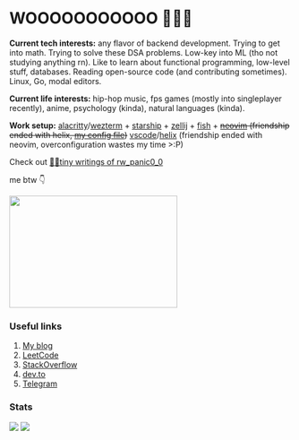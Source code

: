 # WOOOOOOOOOOO 😤😤😤

**Current tech interests:** any flavor of backend development. Trying to get into math. Trying to solve these DSA problems. Low-key into ML (tho not studying anything rn). Like to learn about functional programming, low-level stuff, databases. Reading open-source code (and contributing sometimes). Linux, Go, modal editors.

**Current life interests:** hip-hop music, fps games (mostly into singleplayer recently), anime, psychology (kinda), natural languages (kinda).

**Work setup:** [alacritty](https://github.com/alacritty/alacritty)/[wezterm](https://github.com/wez/wezterm) + [starship](https://github.com/starship/starship) + [zellij](https://github.com/zellij-org/zellij) + [fish](https://github.com/fish-shell/fish-shell) + ~~[neovim](https://github.com/neovim/neovim) (friendship ended with helix, [my config file](https://github.com/thedenisnikulin/nvim))~~ [vscode](https://github.com/microsoft/vscode)/[helix](https://github.com/helix-editor/helix) (friendship ended with neovim, overconfiguration wastes my time >:P)

Check out [🦆✨tiny writings of rw_panic0_0](thedenisnikulin.github.io/blog/)

me btw 👇

<img src="https://github.com/thedenisnikulin/thedenisnikulin/assets/46903210/b02824ca-69fa-4f83-9c52-60885d1cbb85" width=300 height=200>

 ### Useful links 
1. [My blog](thedenisnikulin.github.io/blog/)
2. [LeetCode](https://leetcode.com/thedenisnikulin/)
3. [StackOverflow](https://stackoverflow.com/users/12689465/thedenisnikulin)
4. [dev.to](https://dev.to/thedenisnikulin)
5. [Telegram](https://t.me/rw_panic0_0)

### Stats
<img src="https://github-readme-stats.vercel.app/api/?username=thedenisnikulin&show_icons=true&line_height=20&card_width=0&include_all_commits=true" />
<img src="https://github-readme-stats.vercel.app/api/top-langs/?username=thedenisnikulin&hide=css,html,Makefile,lua,vim%20script&langs_count=8&layout=compact&card_width=445" />


